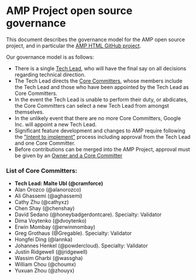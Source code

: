 # AMP Project open source governance

This document describes the governance model for the AMP open source project, and in particular the [AMP HTML GitHub project](https://github.com/ampproject/amphtml).

Our governance model is as follows:

* There is a single [Tech Lead](#list-of-core-committers), who will have the final say on all decisions regarding technical direction.
* The Tech Lead directs the [Core Committers](#list-of-core-committers), whose members include the Tech Lead and those who have been appointed by the Tech Lead as Core Committers.
* In the event the Tech Lead is unable to perform their duty, or abdicates, the Core Committers can select a new Tech Lead from amongst themselves.
* In the unlikely event that there are no more Core Committers, Google Inc. will appoint a new Tech Lead.
* Significant feature development and changes to AMP require following the ["Intent to implement"](./CONTRIBUTING.md#contributing-features) process including approval from the Tech Lead and one Core Committer.
* Before contributions can be merged into the AMP Project, approval must be given by an [Owner and a Core Committer](./contributing/owners-and-committers.md)

### List of Core Committers:

* **Tech Lead: Malte Ubl (@cramforce)**
* Alan Orozco (@alanorozco)
* Ali Ghassemi (@aghassemi)
* Cathy Zhu (@cathyxz)
* Chen Shay (@chenshay)
* David Sedano (@honeybadgerdontcare). Specialty: Validator
* Dima Voytenko (@dvoytenko)
* Erwin Mombay (@erwinmombay)
* Greg Grothaus (@Gregable). Specialty: Validator
* Hongfei Ding (@lannka)
* Johannes Henkel (@powdercloud). Specialty: Validator
* Justin Ridgewell (@jridgewell)
* Wassim Gharbi (@wassgha)
* William Chou (@choumx)
* Yuxuan Zhou (@zhouyx)
